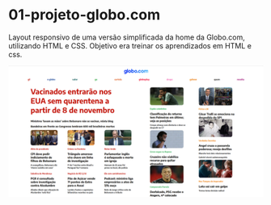# 01-projeto-globo.com

Layout responsivo de uma versão simplificada da home da Globo.com, utilizando HTML e CSS. Objetivo era treinar os aprendizados em HTML e css.

![globo.com](./assets/globo.png)